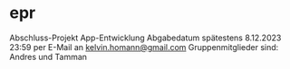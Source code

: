 # epr
Abschluss-Projekt App-Entwicklung
Abgabedatum spätestens 8.12.2023 23:59 per E-Mail an kelvin.homann@gmail.com 
Gruppenmitglieder sind: Andres und Tamman
